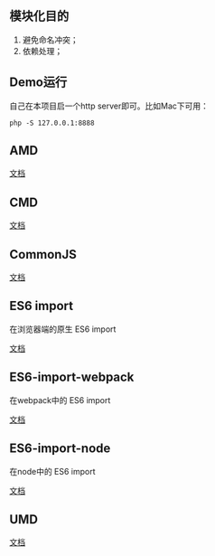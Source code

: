 模块化目的
---
1. 避免命名冲突；
2. 依赖处理；

Demo运行
---
自己在本项目启一个http server即可。比如Mac下可用：
```shell
php -S 127.0.0.1:8888
```

AMD
---
[文档](https://github.com/CodeLittlePrince/js-modules/tree/master/AMD)

CMD
---
[文档](https://github.com/CodeLittlePrince/js-modules/tree/master/CMD)

CommonJS
---
[文档](https://github.com/CodeLittlePrince/js-modules/tree/master/CommonJS)

ES6 import
---
在浏览器端的原生 ES6 import

[文档](https://github.com/CodeLittlePrince/js-modules/tree/master/ES6-import)

ES6-import-webpack
---
在webpack中的 ES6 import

[文档](https://github.com/CodeLittlePrince/js-modules/tree/master/ES6-import-webpack)

ES6-import-node
---
在node中的 ES6 import

[文档](https://github.com/CodeLittlePrince/js-modules/tree/master/ES6-import-node)

UMD
---
[文档](https://github.com/CodeLittlePrince/js-modules/tree/master/UMD)
